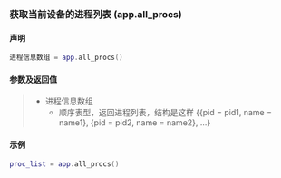 ### 获取当前设备的进程列表 (**app\.all\_procs**)


#### 声明
```lua
进程信息数组 = app.all_procs()
```


#### 参数及返回值
> - 进程信息数组
>   - 顺序表型，返回进程列表，结构是这样 \{\{pid = pid1, name = name1\}, \{pid = pid2, name = name2\}, ...\}


#### 示例  
```lua
proc_list = app.all_procs()
```
